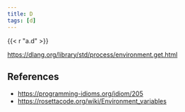 ```yaml
---
title: D
tags: [d]
---
```


{{< r "a.d" >}}

<https://dlang.org/library/std/process/environment.get.html>

## References

- <https://programming-idioms.org/idiom/205>
- <https://rosettacode.org/wiki/Environment_variables>
